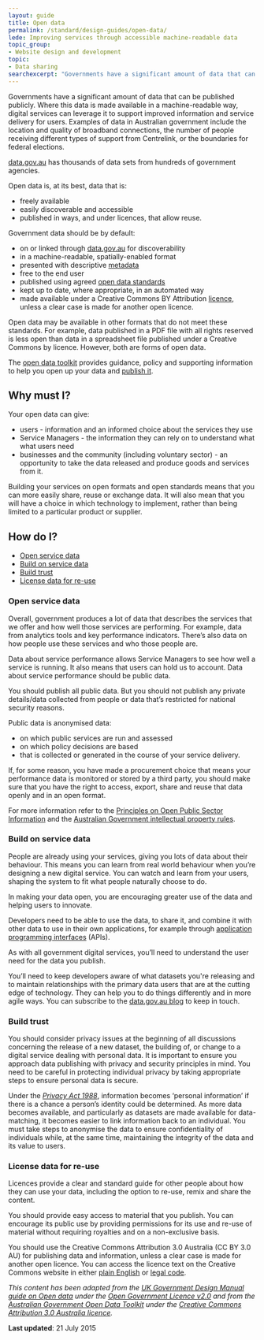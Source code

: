 ```yaml
---
layout: guide
title: Open data
permalink: /standard/design-guides/open-data/
lede: Improving services through accessible machine-readable data
topic_group:
- Website design and development
topic:
- Data sharing
searchexcerpt: "Governments have a significant amount of data that can be published publicly. Where this data is made available in a machine-readable way, digital services can leverage it to support improved information and service delivery for users."
---
```

<a id="top" name="top"></a>Governments have a significant amount of data that can be published publicly. Where this data is made available in a machine-readable way, digital services can leverage it to support improved information and service delivery for users.<span style="font-size: 0.92em;"> </span>Examples of data in Australian government include the location and quality of broadband connections, the number of people receiving different types of support from Centrelink, or the boundaries for federal elections.

[data.gov.au](http://data.gov.au/) has thousands of data sets from hundreds of government agencies.

Open data is, at its best, data that is:

*   freely available
*   easily discoverable and accessible
*   published in ways, and under licences, that allow reuse.

Government data should be by default:

*   on or linked through [data.gov.au](http://data.gov.au/) for discoverability
*   in a machine-readable, spatially-enabled format
*   presented with descriptive [metadata](https://toolkit.data.gov.au/index.php?title=Publishing_your_data#Intro_to_metadata "Publishing your data")
*   free to the end user
*   published using agreed [open data standards](https://toolkit.data.gov.au/index.php?title=Publishing_your_data#Standards "Publishing your data")
*   kept up to date, where appropriate, in an automated way
*   made available under a Creative Commons BY Attribution [licence](https://toolkit.data.gov.au/index.php?title=Publishing_your_data#Licensing_your_data "Publishing your data"), unless a clear case is made for another open licence.

Open data may be available in other formats that do not meet these standards. For example, data published in a PDF file with all rights reserved is less open than data in a spreadsheet file published under a Creative Commons by licence. However, both are forms of open data.

The [open data toolkit](https://toolkit.data.gov.au/) provides guidance, policy and supporting information to help you open up your data and [publish it](https://toolkit.data.gov.au/index.php?title=Publishing_your_data).

## Why must I?

Your open data can give:

*   users - information and an informed choice about the services they use
*   Service Managers - the information they can rely on to understand what what users need
*   businesses and the community (including voluntary sector) - an opportunity to take the data released and produce goods and services from it.

Building your services on open formats and open standards means that you can more easily share, reuse or exchange data. It will also mean that you will have a choice in which technology to implement, rather than being limited to a particular product or supplier.

## How do I?

*   [Open service data](#openservice)
*   [Build on service data](#buildon)
*   [Build trust](#buildtrust)
*   [License data for re-use](#licensedata)

### <a id="openservice" name="openservice"></a>Open service data

Overall, government produces a lot of data that describes the services that we offer and how well those services are performing. For example, data from analytics tools and key performance indicators. There’s also data on how people use these services and who those people are.

Data about service performance allows Service Managers to see how well a service is running. It also means that users can hold us to account. Data about service performance should be public data.

You should publish all public data. But you should not publish any private details/data collected from people or data that’s restricted for national security reasons.

Public data is anonymised data:

*   on which public services are run and assessed
*   on which policy decisions are based
*   that is collected or generated in the course of your service delivery.

If, for some reason, you have made a procurement choice that means your performance data is monitored or stored by a third party, you should make sure that you have the right to access, export, share and reuse that data openly and in an open format.

For more information refer to the [Principles on Open Public Sector Information](http://www.oaic.gov.au/information-policy/information-policy-resources/information-policy-agency-resources/principles-on-open-public-sector-information) and the [Australian Government intellectual property rules](https://www.communications.gov.au/policy/policy-listing/australian-government-intellectual-property-rules).

### <a id="buildon" name="buildon"></a>Build on service data

People are already using your services, giving you lots of data about their behaviour. This means you can learn from real world behaviour when you’re designing a new digital service. You can watch and learn from your users, shaping the system to fit what people naturally choose to do.

In making your data open, you are encouraging greater use of the data and helping users to innovate.

Developers need to be able to use the data, to share it, and combine it with other data to use in their own applications, for example through [application programming interfaces](/standard/design-guides/api/) (APIs).

As with all government digital services, you’ll need to understand the user need for the data you publish.

You’ll need to keep developers aware of what datasets you're releasing and to maintain relationships with the primary data users that are at the cutting edge of technology. They can help you to do things differently and in more agile ways. You can subscribe to the [data.gov.au blog](https://blog.data.gov.au/) to keep in touch.

### <a id="buildtrust" name="buildtrust"></a>Build trust

You should consider privacy issues at the beginning of all discussions concerning the release of a new dataset, the building of, or change to a digital service dealing with personal data. It is important to ensure you approach data publishing with privacy and security principles in mind. You need to be careful in protecting individual privacy by taking appropriate steps to ensure personal data is secure.

Under the _[Privacy Act 1988](http://www.comlaw.gov.au/Details/C2011C00157)_, information becomes ‘personal information’ if there is a chance a person’s identity could be determined. As more data becomes available, and particularly as datasets are made available for data-matching, it becomes easier to link information back to an individual. You must take steps to anonymise the data to ensure confidentiality of individuals while, at the same time, maintaining the integrity of the data and its value to users.

### <a id="licensedata" name="licensedata"></a>License data for re-use

Licences provide a clear and standard guide for other people about how they can use your data, including the option to re-use, remix and share the content.

You should provide easy access to material that you publish. You can encourage its public use by providing permissions for its use and re-use of material without requiring royalties and on a non-exclusive basis.

You should use the Creative Commons Attribution 3.0 Australia (CC BY 3.0 AU) for publishing data and information, unless a clear case is made for another open licence. You can access the licence text on the Creative Commons website in either [plain English](http://creativecommons.org/licenses/by/3.0/au/deed.en) or [legal code](http://creativecommons.org/licenses/by/3.0/au/legalcode).

_This content has been adapted from the_ [_UK Government Design Manual guide on Open data_](https://www.gov.uk/service-manual/technology/open-data.html) _under the_ [_Open Government Licence v2.0_](http://www.nationalarchives.gov.uk/doc/open-government-licence/version/2) _and from the_ [_Australian Government Open Data Toolkit_](https://toolkit.data.gov.au/) _under the_ [_Creative Commons Attribution 3.0 Australia licence_](https://creativecommons.org/licenses/by/3.0/au/deed.en)_._

**Last updated**: 21 July 2015
